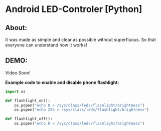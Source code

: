 # Android LED-Controler [Python] 

## About:
It was made as simple and clear as possible without superfluous. So that everyone can understand how it works!

## DEMO:
Video Soon!

**Example code to enable and disable phone flashlight:**
```python
import os

def flashlight_on():
    os.popen("echo 0 > /sys/class/leds/flashlight/brightness")
    os.popen("echo 255 > /sys/class/leds/flashlight/brightness")

def flashlight_off():
    os.popen("echo 0 > /sys/class/leds/flashlight/brightness")
    
```
